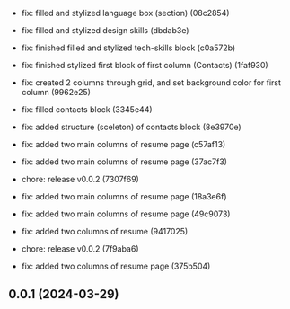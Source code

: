 

* fix: filled and stylized language box (section) (08c2854)

* fix: filled and stylized design skills (dbdab3e)

* fix: finished filled and stylized tech-skills block (c0a572b)

* fix: finished stylized first block of first column (Contacts) (1faf930)

* fix: created 2 columns through grid, and set background color for first column (9962e25)

* fix: filled contacts block (3345e44)

* fix: added structure (sceleton) of contacts block (8e3970e)

* fix: added two main columns of resume page (c57af13)
* fix: added two main columns of resume page (37ac7f3)
* chore: release v0.0.2 (7307f69)
* fix: added two main columns of resume page (18a3e6f)
* fix: added two main columns of resume page (49c9073)
* fix: added two columns of resume (9417025)
* chore: release v0.0.2 (7f9aba6)
* fix: added two columns of resume page (375b504)

## 0.0.1 (2024-03-29)